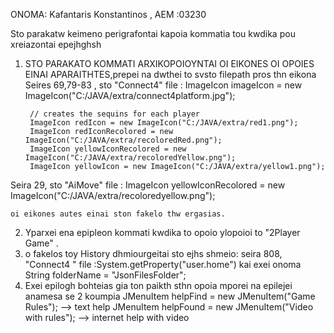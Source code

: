 ONOMA: Kafantaris Konstantinos , AEM :03230

Sto parakatw keimeno perigrafontai kapoia kommatia tou kwdika pou xreiazontai epejhghsh 

1. STO PARAKATO KOMMATI ARXIKOPOIOYNTAI OI EIKONES OI OPOIES EINAI APARAITHTES,prepei na dwthei to svsto filepath pros thn eikona
Seires 69,79-83 , sto "Connect4" file : 
        ImageIcon imageIcon = new ImageIcon("C:/JAVA/extra/connect4platform.jpg");

        // creates the sequins for each player
        ImageIcon redIcon = new ImageIcon("C:/JAVA/extra/red1.png");
        ImageIcon redIconRecolored = new ImageIcon("C:/JAVA/extra/recoloredRed.png");
        ImageIcon yellowIconRecolored = new ImageIcon("C:/JAVA/extra/recoloredYellow.png");
        ImageIcon yellowIcon = new ImageIcon("C:/JAVA/extra/yellow1.png");

Seira 29, sto "AiMove" file :
        ImageIcon yellowIconRecolored = new ImageIcon("C:/JAVA/extra/recoloredyellow.png");
   
    oi eikones autes einai ston fakelo thw ergasias.

2. Yparxei ena epipleon kommati kwdika to opoio ylopoioi to "2Player Game" .
3. o fakelos toy History dhmiourgeitai sto ejhs shmeio:
        seira 808, "Connect4 " file :System.getProperty("user.home") kai exei onoma String folderName = "JsonFilesFolder";
4. Exei epilogh bohteias gia ton paikth sthn opoia mporei na epilejei anamesa se 2 koumpia 
        JMenuItem helpFind = new JMenuItem("Game Rules"); --> text help
        JMenuItem helpFound = new JMenuItem("Video with rules"); --> internet help with video



